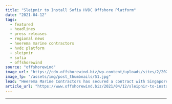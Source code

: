 ```yaml
---
title: "Sleipnir to Install Sofia HVDC Offshore Platform"
date: "2021-04-12"
tags: 
  - featured
  - headlines
  - press releases
  - regional news
  - heerema marine contractors
  - hvdc platform
  - sleipnir
  - sofia
  - offshorewind
source: "offshorewind"
image_url: "https://cdn.offshorewind.biz/wp-content/uploads/sites/2/2021/04/12104502/Sleipnir-to-Install-Sofia-HVDC-Offshore-Substation.jpg"
image_fp: "/assets/img/post_thumbnails/51.jpg"
lead: "Heerema Marine Contractors has secured a contract with Singapore&#8217;s Sembcorp Marine to transport and"
article_url: "https://www.offshorewind.biz/2021/04/12/sleipnir-to-install-sofia-hvdc-offshore-platform/"
---
```


---

